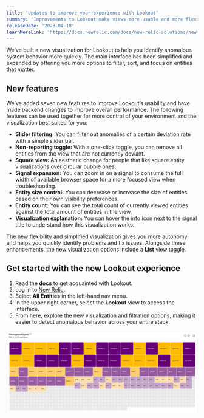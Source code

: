 ```yaml
---
title: 'Updates to improve your experience with Lookout'
summary: 'Improvements to Lookout make views more usable and more flexible around identifying anomalous behavior and fixing issues.'
releaseDate: '2023-04-18'
learnMoreLink: 'https://docs.newrelic.com/docs/new-relic-solutions/new-relic-one/core-concepts/new-relic-lookout-monitor-your-estate-glance/'
---
```


We’ve built a new visualization for Lookout to help you identify anomalous system behavior more quickly. The main interface has been simplified and expanded by offering you more options to filter, sort, and focus on entities that matter.

## New features

We’ve added seven new features to improve Lookout’s usability and have made backend changes to improve overall performance. The following features can be used together for more control of your environment and the visualization best suited for you:

* **Slider filtering:** You can filter out anomalies of a certain deviation rate with a simple slider bar.
* **Non-reporting toggle:** With a one-click toggle, you can remove all entities from the view that are not currently deviant.
* **Square view:** An aesthetic change for people that like square entity visualizations over circular bubble ones.
* **Signal expansion:** You can zoom in on a signal to consume the full width of available browser space for a more focused view when troubleshooting.
* **Entity size control:** You can decrease or increase the size of entities based on their own visibility preferences.
* **Entity count:** You can see the total count of currently viewed entities against the total amount of entities in the view.
* **Visualization explanation:** You can hover the info icon next to the signal title to understand how this visualization works.

The new flexibility and simplified visualization gives you more autonomy and helps you quickly identify problems and fix issues. Alongside these enhancements, the new visualization options include a **List** view toggle.

## Get started with the new Lookout experience

1. Read the [**docs**](https://docs.newrelic.com/docs/new-relic-solutions/new-relic-one/core-concepts/new-relic-lookout-monitor-your-estate-glance/) to get acquainted with Lookout.
2. Log in to [New Relic](https://one.newrelic.com).
3. Select **All Entities** in the left-hand nav menu.
4. In the upper right corner, select the **Lookout** view to access the interface.
5. From here, explore the new visualization and filtration options, making it easier to detect anomalous behavior across your entire stack.

![Screenshot of New Relic Lookout’s new square visualization.](./images/lookoutsquarevisualization.png "A screenshot showing the New Relic Lookout square visualization.")
